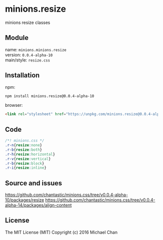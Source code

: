 # minions.resize
minions resize classes

## Module
name: `minions.minions.resize`  
version: `0.0.4-alpha-10`  
main/style: `resize.css`  

## Installation
npm:
```bash
npm install minions.resize@0.0.4-alpha-10
```

browser:
```html
<link rel="stylesheet" href="https://unpkg.com/minions.resize@0.0.4-alpha-10" />
```

## Code
```css
/*! minions.css */
.r-n{resize:none}
.r-b{resize:both}
.r-h{resize:horizontal}
.r-v{resize:vertical}
.r-b{resize:block}
.r-i{resize:inline}

```

## Source and issues

https://github.com/chantastic/minions.css/tree/v0.0.4-alpha-10/packages/resize
https://github.com/chantastic/minions.css/tree/v0.0.4-alpha-14/packages/align-content

## License

The MIT License (MIT)
Copyright (c) 2016 Michael Chan